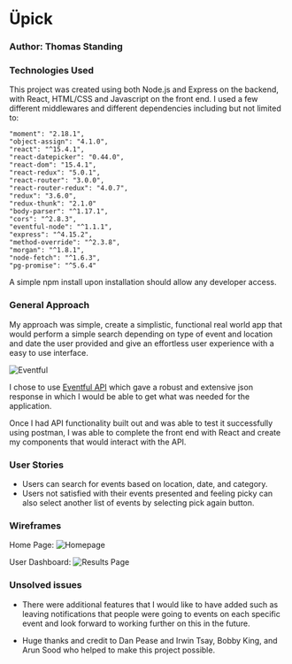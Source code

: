 # Üpick

### Author: Thomas Standing

### Technologies Used

This project was created using both Node.js and Express on the backend, with React, HTML/CSS and Javascript on the front end. I used a few different middlewares and different dependencies including but not limited to:
    
    "moment": "2.18.1",
    "object-assign": "4.1.0",
    "react": "^15.4.1",
    "react-datepicker": "0.44.0",
    "react-dom": "15.4.1",
    "react-redux": "5.0.1",
    "react-router": "3.0.0",
    "react-router-redux": "4.0.7",
    "redux": "3.6.0",
    "redux-thunk": "2.1.0"
    "body-parser": "^1.17.1",
    "cors": "^2.8.3",
    "eventful-node": "^1.1.1",
    "express": "^4.15.2",
    "method-override": "^2.3.8",
    "morgan": "^1.8.1",
    "node-fetch": "^1.6.3",
    "pg-promise": "^5.6.4"
    

A simple npm install upon installation should allow any developer access.     

### General Approach

My approach was simple, create a simplistic, functional real world app that would perform a simple search depending on type of event and location and date the user provided and give an effortless user experience with a easy to use interface.

![Eventful](https://upload.wikimedia.org/wikipedia/commons/6/68/Eventful_logo.png)

I chose to use [Eventful API](http://api.eventful.com/docs/events/search) which gave a robust and extensive json response in which I would be able to get what was needed for the application. 

Once I had API functionality built out and was able to test it successfully using postman, I was able to complete the front end with React and create my components that would interact with the API.

### User Stories

- Users can search for events based on location, date, and category.
- Users not satisfied with their events presented and feeling picky can also select another list of events by selecting pick again button.

### Wireframes

Home Page: 
![Homepage](https://raw.githubusercontent.com/tomisstanding/Upick-frontend/src/assets/homepage.png)

User Dashboard:
![Results Page](https://raw.githubusercontent.com/tomisstanding/Upick-frontend/src/assets/events.png)

### Unsolved issues

* There were additional features that I would like to have added such as leaving notifications that people were going to events on each specific event and look forward to working further on this in the future. 

* Huge thanks and credit to Dan Pease and Irwin Tsay, Bobby King, and Arun Sood who helped to make this project possible. 

